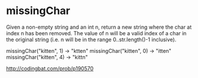 # missingChar

Given a non-empty string and an int n, return a new string where the char at index n has been removed. The value of n will be a valid index of a char in the original string (i.e. n will be in the range 0..str.length()-1 inclusive).

missingChar("kitten", 1) → "ktten"
missingChar("kitten", 0) → "itten"
missingChar("kitten", 4) → "kittn"

http://codingbat.com/prob/p190570